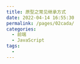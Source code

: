```yaml
---
title: 原型之常见继承方式
date: 2022-04-14 16:55:30
permalink: /pages/02cada/
categories:
  - 前端
  - JavaScript
tags:
  - 
---
```

